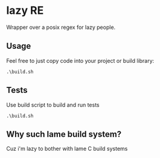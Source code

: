 lazy RE
==============

Wrapper over a posix regex for lazy people.

## Usage

Feel free to just copy code into your project or build library:

```
.\build.sh
```

## Tests

Use build script to build and run tests

```
.\build.sh
```

## Why such lame build system?

Cuz i'm lazy to bother with lame C build systems
